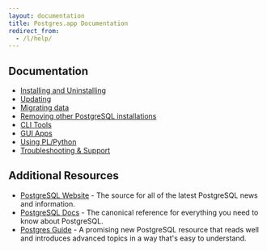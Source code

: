 ```yaml
---
layout: documentation
title: Postgres.app Documentation
redirect_from:
  - /l/help/
---
```


## Documentation

- [Installing and Uninstalling](install.html)
- [Updating](update.html)
- [Migrating data](migrating-data.html)
- [Removing other PostgreSQL installations](remove.html)
- [CLI Tools](cli-tools.html)
- [GUI Apps](gui-tools.html)
- [Using PL/Python](plpython.html)
- [Troubleshooting & Support](troubleshooting.html)

## Additional Resources

- [PostgreSQL Website](http://www.postgresql.org/) - The source for all of the latest PostgreSQL news and information.
- [PostgreSQL Docs](http://www.postgresql.org/docs/current/static/index.html) - The canonical reference for everything you need to know about PostgreSQL.
- [Postgres Guide](http://postgresguide.com/) - A promising new PostgreSQL resource that reads well and introduces advanced topics in a way that's easy to understand.
